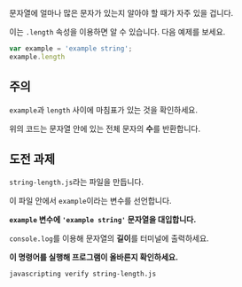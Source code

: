 문자열에 얼마나 많은 문자가 있는지 알아야 할 때가 자주 있을 겁니다.

이는 `.length` 속성을 이용하면 알 수 있습니다. 다음 예제를 보세요.

```js
var example = 'example string';
example.length
```

## 주의

`example`과 `length` 사이에 마침표가 있는 것을 확인하세요.

위의 코드는 문자열 안에 있는 전체 문자의 **수**를 반환합니다.

## 도전 과제

`string-length.js`라는 파일을 만듭니다.

이 파일 안에서 `example`이라는 변수를 선언합니다.

**`example` 변수에 `'example string'` 문자열을 대입합니다.**

`console.log`를 이용해 문자열의 **길이**를 터미널에 출력하세요.

**이 명령어를 실행해 프로그램이 올바른지 확인하세요.**

`javascripting verify string-length.js`
